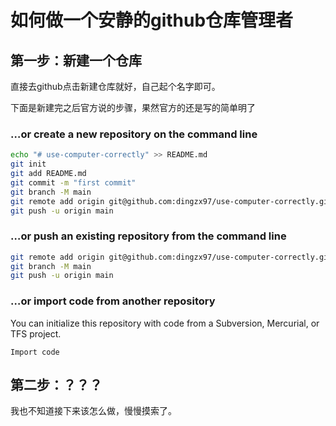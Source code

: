 # 如何做一个安静的github仓库管理者

## 第一步：新建一个仓库

直接去github点击新建仓库就好，自己起个名字即可。

下面是新建完之后官方说的步骤，果然官方的还是写的简单明了

### …or create a new repository on the command line

```bash
echo "# use-computer-correctly" >> README.md
git init
git add README.md
git commit -m "first commit"
git branch -M main
git remote add origin git@github.com:dingzx97/use-computer-correctly.git
git push -u origin main
```

### …or push an existing repository from the command line

```bash
git remote add origin git@github.com:dingzx97/use-computer-correctly.git
git branch -M main
git push -u origin main
```

### …or import code from another repository

You can initialize this repository with code from a Subversion, Mercurial, or TFS project.

`Import code`

## 第二步：？？？

我也不知道接下来该怎么做，慢慢摸索了。